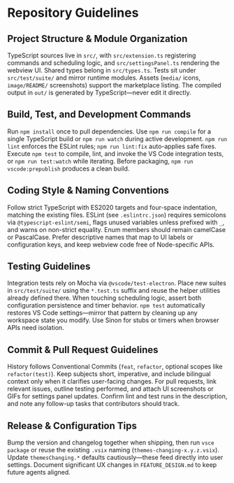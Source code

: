 # Repository Guidelines

## Project Structure & Module Organization
TypeScript sources live in `src/`, with `src/extension.ts` registering commands and scheduling logic, and `src/settingsPanel.ts` rendering the webview UI. Shared types belong in `src/types.ts`. Tests sit under `src/test/suite/` and mirror runtime modules. Assets (`media/` icons, `image/README/` screenshots) support the marketplace listing. The compiled output in `out/` is generated by TypeScript—never edit it directly.

## Build, Test, and Development Commands
Run `npm install` once to pull dependencies. Use `npm run compile` for a single TypeScript build or `npm run watch` during active development. `npm run lint` enforces the ESLint rules; `npm run lint:fix` auto-applies safe fixes. Execute `npm test` to compile, lint, and invoke the VS Code integration tests, or `npm run test:watch` while iterating. Before packaging, `npm run vscode:prepublish` produces a clean build.

## Coding Style & Naming Conventions
Follow strict TypeScript with ES2020 targets and four-space indentation, matching the existing files. ESLint (see `.eslintrc.json`) requires semicolons via `@typescript-eslint/semi`, flags unused variables unless prefixed with `_`, and warns on non-strict equality. Enum members should remain camelCase or PascalCase. Prefer descriptive names that map to UI labels or configuration keys, and keep webview code free of Node-specific APIs.

## Testing Guidelines
Integration tests rely on Mocha via `@vscode/test-electron`. Place new suites in `src/test/suite/` using the `*.test.ts` suffix and reuse the helper utilities already defined there. When touching scheduling logic, assert both configuration persistence and timer behavior. `npm test` automatically restores VS Code settings—mirror that pattern by cleaning up any workspace state you modify. Use Sinon for stubs or timers when browser APIs need isolation.

## Commit & Pull Request Guidelines
History follows Conventional Commits (`feat`, `refactor`, optional scopes like `refactor(test)`). Keep subjects short, imperative, and include bilingual context only when it clarifies user-facing changes. For pull requests, link relevant issues, outline testing performed, and attach UI screenshots or GIFs for settings panel updates. Confirm lint and test runs in the description, and note any follow-up tasks that contributors should track.

## Release & Configuration Tips
Bump the version and changelog together when shipping, then run `vsce package` or reuse the existing `.vsix` naming (`themes-changing-x.y.z.vsix`). Update `themesChanging.*` defaults cautiously—these feed directly into user settings. Document significant UX changes in `FEATURE_DESIGN.md` to keep future agents aligned.
